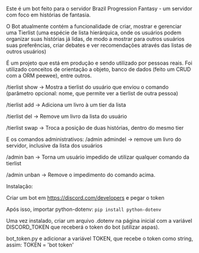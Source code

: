 Este é um bot feito para o servidor Brazil Progression Fantasy - um servidor com foco em histórias de fantasia.

O Bot atualmente contém a funcionalidade de criar, mostrar e gerenciar uma Tierlist (uma espécie de lista hierárquica, onde os usuários podem organizar suas histórias já lidas, de modo a mostrar para outros usuários suas preferências, criar debates e ver recomendações através das listas de outros usuários)

É um projeto que está em produção e sendo utilizado por pessoas reais. Foi utilizado conceitos de orientação a objeto, banco de dados (feito um CRUD com a ORM peewee), entre outros.


/tierlist show -> Mostra a tierlist do usuário que enviou o comando (parâmetro opcional: nome, que permite ver a tierlist de outra pessoa)

/tierlist add -> Adiciona um livro à um tier da lista

/tierlist del -> Remove um livro da lista do usuário

/tierlist swap -> Troca a posição de duas histórias, dentro do mesmo tier

E os comandos administrativos:
/admin admindel -> remove um livro do servidor, inclusive da lista dos usuários

/admin ban -> Torna um usuário impedido de utilizar qualquer comando da tierlist

/admin unban -> Remove o impedimento do comando acima.


Instalação:

Criar um bot em https://discord.com/developers e pegar o token

Após isso, importar python-dotenv: `pip install python-dotenv`

Uma vez instalado, criar um arquivo .dotenv na página inicial com a variável DISCORD_TOKEN que receberá o token do bot (utilizar aspas).

bot_token.py e adicionar a variável TOKEN, que recebe o token como string, assim: TOKEN = 'bot token'

